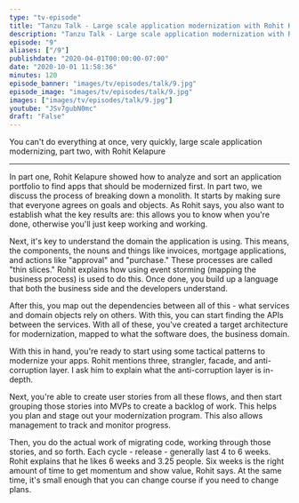 ```yaml
---
type: "tv-episode"
title: "Tanzu Talk - Large scale application modernization with Rohit Kelapure, part two"
description: "Tanzu Talk - Large scale application modernization with Rohit Kelapure, part two"
episode: "9"
aliases: ["/9"]
publishdate: "2020-04-01T00:00:00-07:00"
date: "2020-10-01 11:58:36"
minutes: 120
episode_banner: "images/tv/episodes/talk/9.jpg"
episode_image: "images/tv/episodes/talk/9.jpg"
images: ["images/tv/episodes/talk/9.jpg"]
youtube: "JSv7gubN0mc"
draft: "False"
---
```


You can't do everything at once, very quickly, large scale application modernizing, part two, with Rohit Kelapure

----

In part one, Rohit Kelapure showed how to analyze and sort an application portfolio to find apps that should be modernized first. In part two, we discuss the process of breaking down a monolith. It starts by making sure that everyone agrees on goals and objects. As Rohit says, you also want to establish what the key results are: this allows you to know when you're done, otherwise you'll just keep working and working.

Next, it's key to understand the domain the application is using. This means, the components, the nouns and things like invoices, mortgage applications, and actions like "approval" and "purchase." These processes are called "thin slices." Rohit explains how using event storming (mapping the business process) is used to do this. Once done, you build up a language that both the business side and the developers understand.

After this, you map out the dependencies between all of this - what services and domain objects rely on others. With this, you can start finding the APIs between the services. With all of these, you've created a target architecture for modernization, mapped to what the software does, the business domain.

With this in hand, you're ready to start using some tactical patterns to modernize your apps. Rohit mentions three, strangler, facade, and anti-corruption layer. I ask him to explain what the anti-corruption layer is in-depth.

Next, you're able to create user stories from all these flows, and then start grouping those stories into MVPs to create a backlog of work. This helps you plan and stage out your modernization program. This also allows management to track and monitor progress.

Then, you do the actual work of migrating code, working through those stories, and so forth. Each cycle - release - generally last 4 to 6 weeks. Rohit explains that he likes 6 weeks and 3.25 people. Six weeks is the right amount of time to get momentum and show value, Rohit says. At the same time, it's small enough that you can change course if you need to change plans.